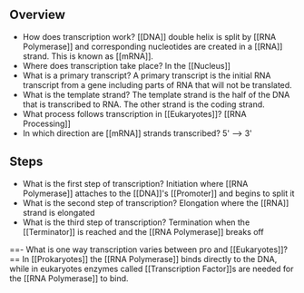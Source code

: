 ## Overview
- How does transcription work?
	[[DNA]] double helix is split by [[RNA Polymerase]] and corresponding nucleotides are created in a [[RNA]] strand. This is known as [[mRNA]].
- Where does transcription take place?
	In the [[Nucleus]]
- What is a primary transcript?
	A primary transcript is the initial RNA transcript from a gene including parts of RNA that will not be translated.
- What is the template strand?
	The template strand is the half of the DNA that is transcribed to RNA. The other strand is the coding strand.
- What process follows transcription in [[Eukaryotes]]?
	[[RNA Processing]]
- In which direction are [[mRNA]] strands transcribed?
	5' --> 3'

## Steps
- What is the first step of transcription?
	Initiation where [[RNA Polymerase]] attaches to the [[DNA]]'s [[Promoter]] and begins to split it
- What is the second step of transcription?
	Elongation where the [[RNA]] strand is elongated
- What is the third step of transcription?
	Termination when the [[Terminator]] is reached and the [[RNA Polymerase]] breaks off

==- What is one way transcription varies between pro and [[Eukaryotes]]?==
	In [[Prokaryotes]] the [[RNA Polymerase]] binds directly to the DNA, while in eukaryotes enzymes called [[Transcription Factor]]s are needed for the [[RNA Polymerase]] to bind.
